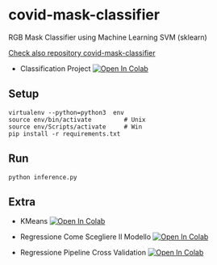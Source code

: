 # covid-mask-classifier
RGB Mask Classifier using Machine Learning SVM (sklearn)

[Check also repository covid-mask-classifier](https://github.com/visiont3lab/covid-mask-classifier)

* Classification Project 
<a href="https://colab.research.google.com/github/visiont3lab/project-covid-mask-classifier/blob/main/Classification_Project.ipynb" target="_parent"><img src="https://colab.research.google.com/assets/colab-badge.svg" alt="Open In Colab"/></a>


## Setup
```
virtualenv --python=python3  env
source env/bin/activate         # Unix
source env/Scripts/activate     # Win
pip install -r requirements.txt
```

## Run
```
python inference.py 
```

## Extra

* KMeans
<a href="https://colab.research.google.com/github/visiont3lab/project-covid-mask-classifier/blob/main/utils/colab/K_Means.ipynb" target="_parent"><img src="https://colab.research.google.com/assets/colab-badge.svg" alt="Open In Colab"/></a>

* Regressione Come Scegliere Il Modello
<a href="https://colab.research.google.com/github/visiont3lab/project-covid-mask-classifier/blob/main/utils/colab/RegressionComeScegliereIlModello.ipynb" target="_parent"><img src="https://colab.research.google.com/assets/colab-badge.svg" alt="Open In Colab"/></a>

* Regressione  Pipeline Cross Validation
<a href="https://colab.research.google.com/github/visiont3lab/project-covid-mask-classifier/blob/main/utils/colab/RegressionPipelineCrossValidation.ipynb" target="_parent"><img src="https://colab.research.google.com/assets/colab-badge.svg" alt="Open In Colab"/></a>
